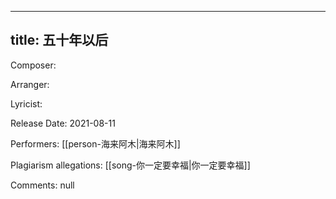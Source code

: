 
---
title: 五十年以后
---
Composer: 

Arranger: 

Lyricist: 

Release Date: 2021-08-11

Performers: [[person-海来阿木|海来阿木]]

Plagiarism allegations:
[[song-你一定要幸福|你一定要幸福]]

Comments:
null
